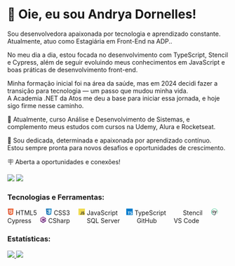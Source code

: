 # 👋 Oie, eu sou Andrya Dornelles!

Sou desenvolvedora apaixonada por tecnologia e aprendizado constante. Atualmente, atuo como Estagiária em Front-End na ADP.. <br>

No meu dia a dia, estou focada no desenvolvimento com TypeScript, Stencil e Cypress, além de seguir evoluindo meus conhecimentos em JavaScript e boas práticas de desenvolvimento front-end.<br>

Minha formação inicial foi na área da saúde, mas em 2024 decidi fazer a transição para tecnologia — um passo que mudou minha vida. 
<br>
A Academia .NET da Atos me deu a base para iniciar essa jornada, e hoje sigo firme nesse caminho.

:book: Atualmente, curso Análise e Desenvolvimento de Sistemas, e complemento meus estudos com cursos na Udemy, Alura e Rocketseat.

💼 Sou dedicada, determinada e apaixonada por aprendizado contínuo. Estou sempre pronta para novos desafios e oportunidades de crescimento.

🪧 Aberta a oportunidades e conexões! <br>

<a href="https://www.instagram.com/andryadornelles/" target="_blank"><img src="https://img.shields.io/badge/-Instagram-%23E4405F?style=for-the-badge&logo=instagram&logoColor=white" target="_blank"></a>
<a href="https://www.linkedin.com/in/andrya-dornelles/" target="_blank"><img src="https://img.shields.io/badge/-LinkedIn-%230077B5?style=for-the-badge&logo=linkedin&logoColor=white" target="_blank"></a> 
<br>

### Tecnologias e Ferramentas:
<div>
   <img src="https://raw.githubusercontent.com/devicons/devicon/master/icons/html5/html5-original.svg" width="15" height="15"> HTML5
   &nbsp;&nbsp;&nbsp;
   <img src="https://raw.githubusercontent.com/devicons/devicon/master/icons/css3/css3-original.svg" width="15" height="15"> CSS3
   &nbsp;&nbsp;&nbsp;
   <img src="https://raw.githubusercontent.com/devicons/devicon/master/icons/javascript/javascript-original.svg" width="15" height="15"> JavaScript
   &nbsp;&nbsp;&nbsp;
   <img src="https://raw.githubusercontent.com/devicons/devicon/master/icons/typescript/typescript-original.svg" width="15" height="15"> TypeScript
   &nbsp;&nbsp;&nbsp;
   <img src="https://stenciljs.com/docs/img/components/product-dropdown/logo-dark.png" width="15" height="15"> Stencil
   &nbsp;&nbsp;&nbsp;
   <img src="https://raw.githubusercontent.com/devicons/devicon/master/icons/cypressio/cypressio-original.svg" width="15" height="15"> Cypress
   &nbsp;&nbsp;&nbsp;
   <img src="https://raw.githubusercontent.com/devicons/devicon/master/icons/csharp/csharp-original.svg" width="15" height="15"> CSharp
   &nbsp;&nbsp;&nbsp;
   <img src="https://cdn.jsdelivr.net/gh/devicons/devicon@latest/icons/azuresqldatabase/azuresqldatabase-original.svg" width="15" height="15"/> SQL Server
   &nbsp;&nbsp;&nbsp;
   <img src="https://cdn.jsdelivr.net/gh/devicons/devicon@latest/icons/github/github-original.svg" width="15" height="15"/> GitHub
   &nbsp;&nbsp;&nbsp;
   <img src="https://cdn.jsdelivr.net/gh/devicons/devicon@latest/icons/vscode/vscode-original.svg" width="15" height="15" /> VS Code
   &nbsp;&nbsp;&nbsp;
</div>

### Estatísticas: 
<div>
<a href="https://github.com/AndryaDornelles">
<img loading="lazy" height="170em" src="https://github-readme-stats.vercel.app/api/top-langs/?username=AndryaDornelles&layout=compact&langs_count=7&theme=catppuccin_latte"/>
<img loading="lazy" height="170em" src="https://github-readme-stats.vercel.app/api?username=AndryaDornelles&show_icons=true&theme=catppuccin_latte&include_all_commits=true&count_private=true"/>
</div>
